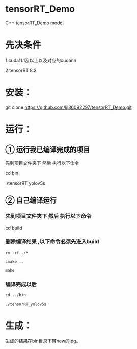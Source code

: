 # tensorRT_Demo
C++ tensorRT_Demo model

# 先决条件
1.cuda11.1及以上以及对应的cudann

2.tensorRT 8.2


# 安装：
git clone https://github.com/ljl86092297/tensorRT_Demo.git

# 运行：
## ① 运行我已编译完成的项目 

先到项目文件夹下 然后 执行以下命令

cd bin

./tensorRT_yolov5s 

## ② 自己编译运行 

### 先到项目文件夹下 然后 执行以下命令

cd build 

### 删除编译结果 ,以下命令必须先进入build

`rm -rf ./*`

`cmake ..`

`make`

### 编译完成以后

`cd ../bin`

`./tensorRT_yolov5s `

# 生成：
生成的结果在bin目录下带new的jpg。

